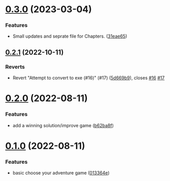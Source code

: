 # [0.3.0](https://github.com/KendallDoesCoding/Choose-Your-Own-Adventure-Game/compare/v0.2.1...v0.3.0) (2023-03-04)


### Features

* Small updates and seprate file for Chapters. ([31eae65](https://github.com/KendallDoesCoding/Choose-Your-Own-Adventure-Game/commit/31eae654862553d0d05ff0fb9baa5644bd59fafd))



## [0.2.1](https://github.com/KendallDoesCoding/Choose-Your-Own-Adventure-Game/compare/v0.2.0...v0.2.1) (2022-10-11)


### Reverts

* Revert "Attempt to convert to exe (#16)" (#17) ([5d669b9](https://github.com/KendallDoesCoding/Choose-Your-Own-Adventure-Game/commit/5d669b9d53cb12fe3412a9757253a27e15cbb5ec)), closes [#16](https://github.com/KendallDoesCoding/Choose-Your-Own-Adventure-Game/issues/16) [#17](https://github.com/KendallDoesCoding/Choose-Your-Own-Adventure-Game/issues/17)



# [0.2.0](https://github.com/KendallDoesCoding/Choose-Your-Own-Adventure-Game/compare/v0.1.0...v0.2.0) (2022-08-11)


### Features

* add a winning solution/improve game ([b62ba8f](https://github.com/KendallDoesCoding/Choose-Your-Own-Adventure-Game/commit/b62ba8f5b8b7c83b99e5a7136234d4037e7a7a60))



# [0.1.0](https://github.com/KendallDoesCoding/Choose-Your-Own-Adventure-Game/compare/013364e3a0ce51973a8d093025b9405c368393ed...v0.1.0) (2022-08-11)


### Features

* basic choose your adventure game ([013364e](https://github.com/KendallDoesCoding/Choose-Your-Own-Adventure-Game/commit/013364e3a0ce51973a8d093025b9405c368393ed))



